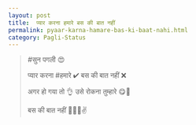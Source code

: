 ```yaml
---
layout: post
title:  प्यार करना हमारे बस की बात नहीं
permalink: pyaar-karna-hamare-bas-ki-baat-nahi.html
category: Pagli-Status
---
```

> #सुन पगली 😍
>
> प्यार करना #हमारे ✔ बस की बात नहीं ❌
>
> अगर हो गया तो 👌 उसे रोकना तुम्हारे  😋💯
>
> बस की बात नहीं 💓💓😜✌
